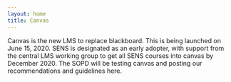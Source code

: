 ```yaml
---
layout: home
title: Canvas
---
```


Canvas is the new LMS to replace blackboard. This is being launched on June 15, 2020. SENS is designated as an early adopter, with support from the central LMS working group to get all SENS courses into canvas by December 2020. The SOPD will be testing canvas and posting our recommendations and guidelines here.

